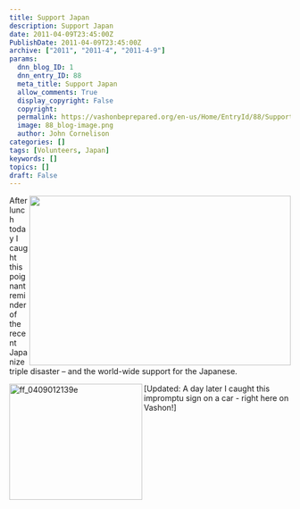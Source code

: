 ```yaml
---
title: Support Japan
description: Support Japan
date: 2011-04-09T23:45:00Z
PublishDate: 2011-04-09T23:45:00Z
archive: ["2011", "2011-4", "2011-4-9"]
params:
  dnn_blog_ID: 1
  dnn_entry_ID: 88
  meta_title: Support Japan
  allow_comments: True
  display_copyright: False
  copyright:
  permalink: https://vashonbeprepared.org/en-us/Home/EntryId/88/Support-Japan
  image: 88_blog-image.png
  author: John Cornelison
categories: []
tags: [Volunteers, Japan]
keywords: []
topics: []
draft: False
---
```


<p><a href="./images/88/Windows-Live-Writer-Support-Japan_EAD4-ff_1267574c_2.jpg"><img title="" border="0" alt="" align="right" width="468" height="304" style="background-image: none; border-right-width: 0px; padding-left: 0px; padding-right: 0px; display: inline; float: right; border-top-width: 0px; border-bottom-width: 0px; border-left-width: 0px; padding-top: 0px" src="./images/88/Windows-Live-Writer-Support-Japan_EAD4-ff_1267574c_thumb.jpg" /></a>After lunch today I caught this poignant reminder of the recent Japanize triple disaster – and the world-wide support for the Japanese.</p>
<p><a href="./images/88/Windows-Live-Writer-Support-Japan_EAD4-ff_0409012139e_2.jpg"><img title="ff_0409012139e" border="0" alt="ff_0409012139e" align="left" width="238" height="208" style="background-image: none; border-bottom: 0px; border-left: 0px; padding-left: 0px; padding-right: 0px; display: inline; float: left; border-top: 0px; border-right: 0px; padding-top: 0px" src="./images/88/Windows-Live-Writer-Support-Japan_EAD4-ff_0409012139e_thumb.jpg" /></a>[Updated: A day later I caught this impromptu sign on a car - right here on Vashon!]</p>
